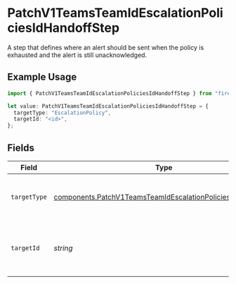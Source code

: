 # PatchV1TeamsTeamIdEscalationPoliciesIdHandoffStep

A step that defines where an alert should be sent when the policy is exhausted and the alert is still unacknowledged.

## Example Usage

```typescript
import { PatchV1TeamsTeamIdEscalationPoliciesIdHandoffStep } from "firehydrant-typescript-sdk/models/components";

let value: PatchV1TeamsTeamIdEscalationPoliciesIdHandoffStep = {
  targetType: "EscalationPolicy",
  targetId: "<id>",
};
```

## Fields

| Field                                                                                                                                      | Type                                                                                                                                       | Required                                                                                                                                   | Description                                                                                                                                |
| ------------------------------------------------------------------------------------------------------------------------------------------ | ------------------------------------------------------------------------------------------------------------------------------------------ | ------------------------------------------------------------------------------------------------------------------------------------------ | ------------------------------------------------------------------------------------------------------------------------------------------ |
| `targetType`                                                                                                                               | [components.PatchV1TeamsTeamIdEscalationPoliciesIdTargetType](../../models/components/patchv1teamsteamidescalationpoliciesidtargettype.md) | :heavy_check_mark:                                                                                                                         | The type of target to which the policy will hand off.                                                                                      |
| `targetId`                                                                                                                                 | *string*                                                                                                                                   | :heavy_check_mark:                                                                                                                         | The ID of the target to which the policy will hand off.                                                                                    |